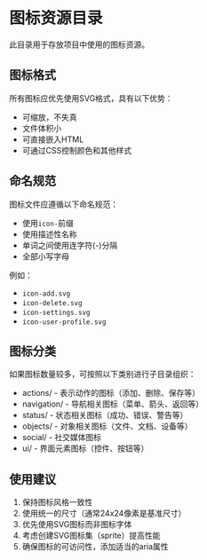 # 图标资源目录

此目录用于存放项目中使用的图标资源。

## 图标格式

所有图标应优先使用SVG格式，具有以下优势：

- 可缩放，不失真
- 文件体积小
- 可直接嵌入HTML
- 可通过CSS控制颜色和其他样式

## 命名规范

图标文件应遵循以下命名规范：

- 使用`icon-`前缀
- 使用描述性名称
- 单词之间使用连字符(-)分隔
- 全部小写字母

例如：
- `icon-add.svg`
- `icon-delete.svg`
- `icon-settings.svg`
- `icon-user-profile.svg`

## 图标分类

如果图标数量较多，可按照以下类别进行子目录组织：

- actions/ - 表示动作的图标（添加、删除、保存等）
- navigation/ - 导航相关图标（菜单、箭头、返回等）
- status/ - 状态相关图标（成功、错误、警告等）
- objects/ - 对象相关图标（文件、文档、设备等）
- social/ - 社交媒体图标
- ui/ - 界面元素图标（控件、按钮等）

## 使用建议

1. 保持图标风格一致性
2. 使用统一的尺寸（通常24x24像素是基准尺寸）
3. 优先使用SVG图标而非图标字体
4. 考虑创建SVG图标集（sprite）提高性能
5. 确保图标的可访问性，添加适当的aria属性 